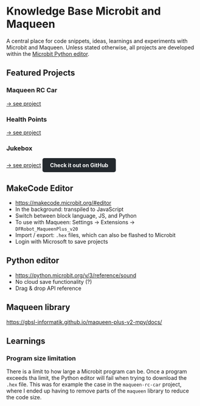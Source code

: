 # Knowledge Base Microbit and Maqueen
A central place for code snippets, ideas, learnings and experiments with Microbit and Maqueen. Unless stated otherwise,
all projects are developed within the [Microbit Python editor](https://python.microbit.org/v/3/project).

## Featured Projects
### Maqueen RC Car
[-> see project](projects/maqueen-rc-car/README.md)

### Health Points
[-> see project](projects/health-points/README.md)

### Jukebox
[-> see project](projects/various/jukebox.py)
<a href="https://github.com/your-username/your-repository" style="display:inline-block;background-color:#24292e;color:#ffffff;padding:10px 20px;text-decoration:none;border-radius:5px;font-weight:bold;">Check it out on GitHub</a>


## MakeCode Editor
* https://makecode.microbit.org/#editor
* In the background: transpiled to JavaScript
* Switch between block language, JS, and Python
* To use with Maqueen: Settings -> Extensions -> `DFRobot_MaqueenPlus_v20`
* Import / export: `.hex` files, which can also be flashed to Microbit
* Login with Microsoft to save projects

## Python editor
* https://python.microbit.org/v/3/reference/sound
* No cloud save functionality (?)
* Drag & drop API reference

## Maqueen library
https://gbsl-informatik.github.io/maqueen-plus-v2-mpy/docs/

## Learnings
### Program size limitation
There is a limit to how large a Microbit program can be. Once a program exceeds tha limit, the Python editor will fail
when trying to download the `.hex` file. This was for example the case in the `maqueen-rc-car` project, where I ended up
having to remove parts of the `maqueen` library to reduce the code size.
